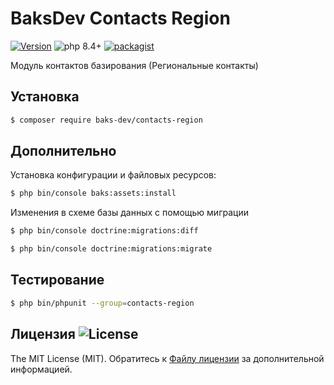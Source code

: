 # BaksDev Contacts Region

[![Version](https://img.shields.io/badge/version-7.3.2-blue)](https://github.com/baks-dev/contacts-region/releases)
![php 8.4+](https://img.shields.io/badge/php-min%208.4-red.svg)
[![packagist](https://img.shields.io/badge/packagist-green)](https://packagist.org/packages/baks-dev/contacts-region)

Модуль контактов базирования (Региональные контакты)

## Установка

``` bash
$ composer require baks-dev/contacts-region
```

## Дополнительно

Установка конфигурации и файловых ресурсов:

``` bash
$ php bin/console baks:assets:install
```

Изменения в схеме базы данных с помощью миграции

``` bash
$ php bin/console doctrine:migrations:diff

$ php bin/console doctrine:migrations:migrate
```


## Тестирование

``` bash
$ php bin/phpunit --group=contacts-region
```


## Лицензия ![License](https://img.shields.io/badge/MIT-green)

The MIT License (MIT). Обратитесь к [Файлу лицензии](LICENSE.md) за дополнительной информацией.
